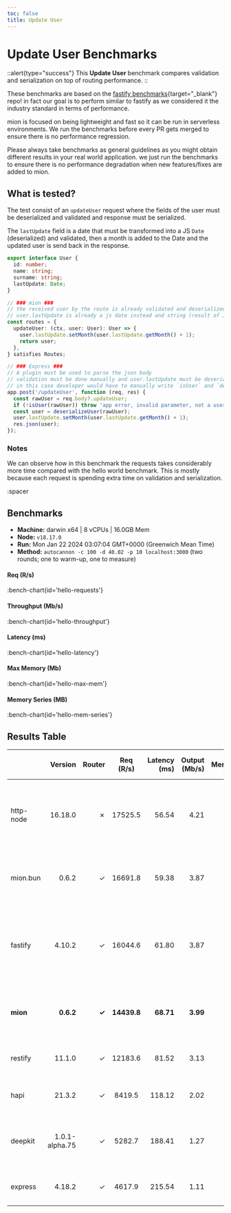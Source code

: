 ```yaml
---
toc: false
title: Update User
---
```


# Update User Benchmarks

::alert{type="success"}
This **Update User** benchmark compares validation and serialization on top of routing performance.
::

These benchmarks are based on the [fastify benchmarks](https://github.com/fastify/benchmarks){target="_blank"} repo! in fact our goal is to perform similar to fastify as we considered it the industry standard in terms of performance.

mion is focused on being lightweight and fast so it can be run in serverless environments. We run the benchmarks before every PR gets merged to ensure there is no performance regression.

Please always take benchmarks as general guidelines as you might obtain different results in your real world application. we just run the benchmarks to ensure there is no performance degradation when new features/fixes are added to mion.


## What is tested?

The test consist of an `updateUser` request where the fields of the user must be deserialized and validated and response must be serialized.

The `lastUpdate` field is a date that must be transformed into a JS `Date` (deserialized) and validated, then a month is added to the Date and the updated user is send back in the response.

```ts
export interface User {
  id: number;
  name: string;
  surname: string;
  lastUpdate: Date;
}

// ### mion ###
// the received user by the route is already validated and deserialized
// user.lastUpdate is already a js date instead and string (result of JSON.parse)
const routes = {
  updateUser: (ctx, user: User): User => {
    user.lastUpdate.setMonth(user.lastUpdate.getMonth() + 1);
    return user;
  },
} satisfies Routes;

// ### Express ###
// A plugin must be used to parse the json body
// validation must be done manually and user.lastUpdate must be deserialized manually into a date
// in this case developer would have to manually write `isUser` and `deserializeUser` functions. (check src code fo those functions)
app.post('/updateUser', function (req, res) {
  const rawUser = req.body?.updateUser;
  if (!isUser(rawUser)) throw 'app error, invalid parameter, not a user';
  const user = deserializeUser(rawUser);
  user.lastUpdate.setMonth(user.lastUpdate.getMonth() + 1);
  res.json(user);
});
```

### Notes

We can observe how in this benchmark the requests takes considerably more time compared with the hello world benchmark. This is mostly because each request is spending extra time on validation and serialization.

:spacer

## Benchmarks

* __Machine:__ darwin x64 | 8 vCPUs | 16.0GB Mem
* __Node:__ `v18.17.0`
* __Run:__ Mon Jan 22 2024 03:07:04 GMT+0000 (Greenwich Mean Time)
* __Method:__ `autocannon -c 100 -d 40.02 -p 10 localhost:3000` (two rounds; one to warm-up, one to measure)

#### Req (R/s) 

:bench-chart{id='hello-requests'}

#### Throughput (Mb/s) 

:bench-chart{id='hello-throughput'}

#### Latency (ms) 

:bench-chart{id='hello-latency'}

#### Max Memory (Mb) 

:bench-chart{id='hello-max-mem'}

#### Memory Series (MB) 

:bench-chart{id='hello-mem-series'}


## Results Table


|           |        Version | Router |  Req (R/s)  | Latency (ms) | Output (Mb/s) | Max Memory (Mb) | Max Cpu (%) | Validation | Description                                                                                 |
| :-------- | -------------: | -----: | :---------: | -----------: | ------------: | --------------: | ----------: | :--------: | :------------------------------------------------------------------------------------------ |
| http-node |        16.18.0 |      ✗ |   17525.5   |        56.54 |          4.21 |              88 |         119 |     ✗      | bare node http server, should be the theoretical upper limit in node.js performance         |
| mion.bun  |          0.6.2 |      ✓ |   16691.8   |        59.38 |          3.87 |             110 |         108 |     ✓      | mion using bun, automatic validation and serialization                                      |
| fastify   |         4.10.2 |      ✓ |   16044.6   |        61.80 |          3.87 |              96 |         118 |     -      | Validation using schemas and ajv. schemas are generated manually or using third party tools |
| **mion**  |      **0.6.2** |  **✓** | **14439.8** |    **68.71** |      **3.99** |         **101** |     **127** |   **✓**    | **Automatic validation and serialization out of the box**                                   |
| restify   |         11.1.0 |      ✓ |   12183.6   |        81.52 |          3.13 |             133 |         116 |     ✗      | manual validation or third party tools                                                      |
| hapi      |         21.3.2 |      ✓ |   8419.5    |       118.12 |          2.02 |             104 |         131 |     ✗      | validation using joi or third party tools                                                   |
| deepkit   | 1.0.1-alpha.75 |      ✓ |   5282.7    |       188.41 |          1.27 |             289 |         141 |     ✓      | Automatic validation and serialization out of the box                                       |
| express   |         4.18.2 |      ✓ |   4617.9    |       215.54 |          1.11 |             125 |         127 |     ✗      | manual validation or third party tools                                                      |

